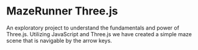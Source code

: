 # MazeRunner Three.js

An exploratory project to understand the fundamentals and power of Three.js.  Utilizing JavaScript and Three.js we have created a simple maze scene that is navigable by the arrow keys.



